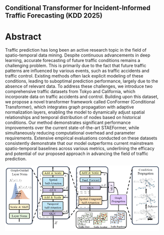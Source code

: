 ## Conditional Transformer for Incident-Informed Traffic Forecasting (KDD 2025)

# Abstract
Traffic prediction has long been an active research topic in the field of spatio-temporal data mining. Despite continuous advancements in deep learning, accurate forecasting of future traffic conditions remains a challenging problem. This is primarily due to the fact that future traffic patterns are influenced by various events, such as traffic accidents and traffic control. Existing methods often lack explicit modeling of these conditions, leading to suboptimal prediction performance, largely due to the absence of relevant data. To address these challenges, we introduce two comprehensive traffic datasets from Tokyo and California, which incorporate data on traffic accidents and control.  Building upon this dataset, we propose a novel transformer framework called ConFormer (Conditional Transformer), which integrates graph propagation with adaptive normalization layers, enabling the model to dynamically adjust spatial relationships and temporal distribution of nodes based on historical conditions. Our method demonstrates significant performance improvements over the current state-of-the-art STAEFormer, while simultaneously reducing computational overhead and parameter requirements. Extensive empirical evaluations conducted on these datasets consistently demonstrate that our model outperforms current mainstream spatio-temporal baselines across various metrics, underlining the efficacy and potential of our proposed approach in advancing the field of traffic prediction.

![model_arch](img/framework.png)



